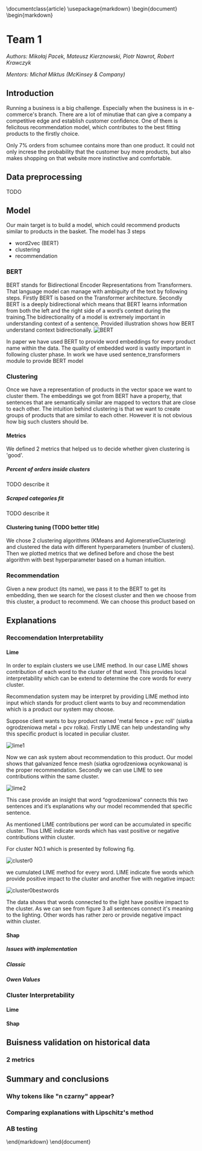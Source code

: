 \documentclass{article}\usepackage{markdown}\begin{document}\begin{markdown}# Team 1*Authors: Mikołaj Pacek, Mateusz Kierznowski, Piotr Nawrot, Robert Krawczyk**Mentors: Michał Miktus (McKinsey & Company)*## Introduction Running a business is a big challenge. Especially when the business is in e-commerce's branch. There are a lot of minutiae that can give a company a competitive edge and establish customer confidence. One of them is felicitous recommendation model, which contributes to the best fitting products to the firstly choice.Only 7% orders from schumee contains more than one product. It could not only increse the probability that the customer buy more products, but also makes shopping on that website more instinctive and comfortable.  ## Data preprocessingTODO## Model Our main target is to build a model, which could recommend products similar to products in the basket. The model has 3 steps- word2vec (BERT)- clustering- recommendation ### BERTBERT stands for Bidirectional Encoder Representations from Transformers. That language model can manage with ambiguity of the text by following steps. Firstly BERT is based on the Transformer architecture. Secondly BERT is a deeply bidirectional which  means that BERT learns information from both the left and the right side of a word’s context during the training.The bidirectionality of a model is extremely important in understanding context of a sentence. Provided illustration shows how BERT understand context bidirectionally.![BERT](BERT.png "BERT bidirectional context")In paper we have used BERT to provide word embeddings for every product name within the data. The quality of embedded word is vastly important in following cluster phase. In work we have used sentence_transformers module to provide BERT model### ClusteringOnce we have a representation of products in the vector space we want to cluster them. The embeddings we got from BERT have a property, that sentences that are semantically similar are mapped to vectors that are close to each other. The intuition behind clustering is that we want to create groups of products that are similar to each other. However it is not obvious how big such clusters should be. #### MetricsWe defined 2 metrics that helped us to decide whether given clustering is 'good'.##### Percent of orders inside clustersTODO describe it##### Scraped categories fitTODO describe it#### Clustering tuning (TODO better title)We chose 2 clustering algorithms (KMeans and AglomerativeClustering) and clustered the data with different hyperparameters (number of clusters). Then we plotted metrics that we defined before and chose the best algorithm with best hyperparameter based on a human intuition. ### RecommendationGiven a new product (its name), we pass it to the BERT to get its embedding, then we search for the closest cluster and then we choose from this cluster, a product to recommend. We can choose this product based on ## Explanations### Reccomendation Interpretability#### Lime In order to explain clusters we use LIME method. In our case LIME shows contribution of each word to the cluster of that word. This provides local interpretability which can be extend to determine the core words for every cluster.Recommendation system may be interpret by providing LIME method into input which stands for product client wants to buy and recommendation which is a product our system may choose.Suppose client wants to buy product named 'metal fence + pvc roll' (siatka ogrodzeniowa metal + pcv rolka).Firstly LIME can help undestanding why this specific product is located in peculiar cluster.![lime1](limet1.png "lime product")Now we can ask system about recommendation to this product. Our model shows that galvanized fence mesh (siatka ogrodzeniowa ocynkowana) is the proper recommendation.Secondly we can use LIME to see contributions within the same cluster. ![lime2](limet2.png "lime recomendation")This case provide an insight that word “ogrodzeniowa” connects this two sentences and it’s explanations why our model recommended that specific sentence. As mentioned LIME contributions per word can be accumulated in specific cluster. Thus LIME indicate words which has vast positive or negative contributions within cluster.For cluster NO.1 which is presented by following fig.![cluster0](cluster0.png "cluster No. 1")we cumulated LIME method for every word. LIME indicate five words which provide positive impact to the cluster and another five with negative impact:![cluster0bestwords](cluster0bestwords.png "best and worst words")The data shows that words connected to the light have positive impact to the cluster. As we can see from figure 3 all sentences connect it's meaning to the lighting. Other words has rather zero or provide negative impact within cluster. #### Shap##### Issues with implementation##### Classic##### Owen Values### Cluster Interpretability#### Lime#### Shap## Buisness validation on historical data### 2 metrics## Summary and conclusions ### Why tokens like "n czarny" appear?### Comparing explanations with Lipschitz's method### AB testing\end{markdown}\end{document}
